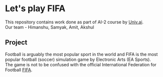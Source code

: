 # Let's play FIFA

This repository contains work done as part of AI-2 course by [Univ.ai](https://www.univ.ai/).</br> 
Our team  - Himanshu, Samyak, Amit, Akshul

## Project

Football is arguably the most popular sport in the world and FIFA is the most popular football (soccer) simulation game by Electronic Arts (EA Sports).</br>
The game is not to be confused with the official International Federation for Football [FIFA](https://www.fifa.com/).
